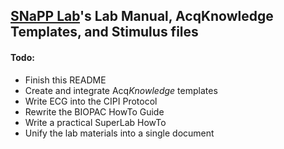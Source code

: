## [SNaPP Lab](http://snapp-lab.wm.edu)'s Lab Manual, AcqKnowledge Templates, and Stimulus files

#### Todo:
- Finish this README
- Create and integrate Acq*Knowledge* templates
- Write ECG into the CIPI Protocol
- Rewrite the BIOPAC HowTo Guide
- Write a practical SuperLab HowTo
- Unify the lab materials into a single document
